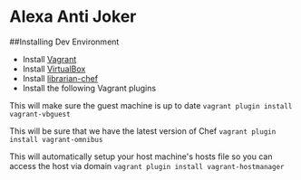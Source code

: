 # Alexa Anti Joker #

##Installing Dev Environment

* Install [Vagrant](http://www.vagrantup.com)
* Install [VirtualBox](https://www.virtualbox.org)
* Install [librarian-chef](https://github.com/applicationsonline/librarian-chef)
* Install the following Vagrant plugins

This will make sure the guest machine is up to date
`vagrant plugin install vagrant-vbguest`

This will be sure that we have the latest version of Chef
`vagrant plugin install vagrant-omnibus`

This will automatically setup your host machine's hosts file so you can access the host via domain
`vagrant plugin install vagrant-hostmanager`
